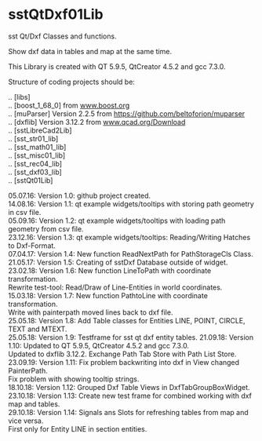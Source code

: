 # sstQtDxf01Lib

sst Qt/Dxf Classes and functions.

Show dxf data in tables and map at the same time.

This Library is created with QT 5.9.5, QtCreator 4.5.2 and gcc 7.3.0.

Structure of coding projects should be:

.. [libs]  <BR>
.. [boost_1_68_0]  from www.boost.org <BR>
.. [muParser]  Version 2.2.5 from https://github.com/beltoforion/muparser <BR>
.. [dxflib]  Version 3.12.2 from www.qcad.org/Download <BR>
.. [sstLibreCad2Lib] <BR>
.. [sst_str01_lib]  <BR>
.. [sst_math01_lib]  <BR>
.. [sst_misc01_lib]  <BR>
.. [sst_rec04_lib]  <BR>
.. [sst_dxf03_lib]  <BR>
.. [sstQt01Lib]  <BR>

05.07.16: Version 1.0: github project created. <BR>
14.08.16: Version 1.1: qt example widgets/tooltips with storing path geometry in csv file. <BR>
05.09.16: Version 1.2: qt example widgets/tooltips with loading path geometry from csv file. <BR>
23.12.16: Version 1.3: qt example widgets/tooltips: Reading/Writing Hatches to Dxf-Format. <BR>
07.04.17: Version 1.4: New function ReadNextPath for PathStorageCls Class. <BR>
21.05.17: Version 1.5: Creating of sstDxf Database outside of widget. <BR>
23.02.18: Version 1.6: New function LineToPath with coordinate transformation. <BR>
                       Rewrite test-tool: Read/Draw of Line-Entities in world coordinates. <BR>
15.03.18: Version 1.7: New function PathtoLine with coordinate transformation. <BR>
                       Write with painterpath moved lines back to dxf file. <BR>
25.05.18: Version 1.8: Add Table classes for Entities LINE, POINT, CIRCLE, TEXT and MTEXT. <BR>
25.05.18: Version 1.9: Testframe for sst qt dxf entity tables.
21.09.18: Version 1.10: Updated to QT 5.9.5, QtCreator 4.5.2 and gcc 7.3.0. <BR>
                        Updated to dxflib 3.12.2. Exchange Path Tab Store with Path List Store. <BR>
23.09.19: Version 1.11: Fix problem backwriting into dxf in View changed PainterPath. <BR>
                        Fix problem with showing tooltip strings. <BR>
18.10.18: Version 1.12: Grouped Dxf Table Views in DxfTabGroupBoxWidget. <BR>
23.10.18: Version 1.13: Create new test frame for combined working with dxf map and tables. <BR>
29.10.18: Version 1.14: Signals ans Slots for refreshing tables from map and vice versa. <BR>
                        First only for Entity LINE in section entities. <BR>

